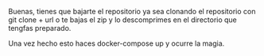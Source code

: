 Buenas, tienes que bajarte el repositorio ya sea clonando el repositorio con git clone + url o te bajas el zip y lo descomprimes en el directorio que tengfas preparado.

Una vez hecho esto haces docker-compose up y ocurre la magia.
